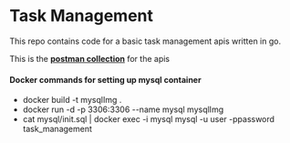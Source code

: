 # Task Management
This repo contains code for a basic task management apis written in go.

This is the **[postman collection](https://github.com/aj9mb/task-management/blob/main/Task-Management.postman_collection.json  "Postman Collection")** for the apis

#### Docker commands for setting up mysql container
- docker build -t mysqlImg .
- docker run -d -p 3306:3306 --name mysql mysqlImg
- cat mysql/init.sql | docker exec -i mysql mysql -u user -ppassword task_management